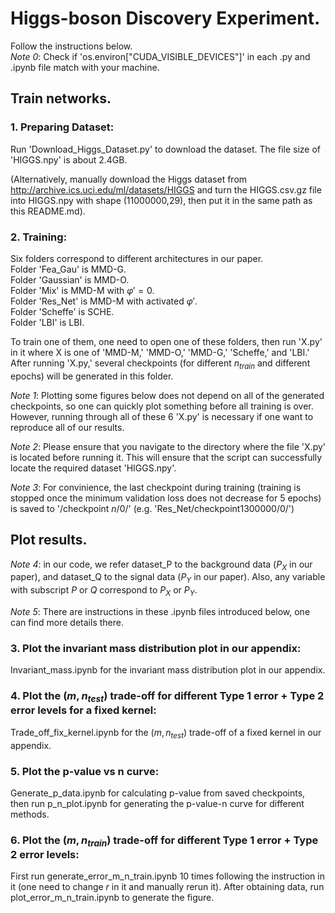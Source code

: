 # Higgs-boson Discovery Experiment.
Follow the instructions below.  
*Note 0*: Check if 'os.environ["CUDA_VISIBLE_DEVICES"]' in each .py and .ipynb file match with your machine.
## Train networks.
### 1. Preparing Dataset:
Run 'Download_Higgs_Dataset.py' to download the dataset.  The file size of 'HIGGS.npy' is about 2.4GB. 

(Alternatively, manually download the Higgs dataset from http://archive.ics.uci.edu/ml/datasets/HIGGS and turn the HIGGS.csv.gz file into HIGGS.npy with shape (11000000,29), then put it in the same path as this README.md).  
### 2. Training:  
Six folders correspond to different architectures in our paper.  
Folder 'Fea_Gau' is MMD-G.  
Folder 'Gaussian' is MMD-O.  
Folder 'Mix' is MMD-M with $\varphi'=0$.  
Folder 'Res_Net' is MMD-M with activated $\varphi'$.    
Folder 'Scheffe' is SCHE.  
Folder 'LBI' is LBI.    

To train one of them, one need to open one of these folders, then run 'X.py' in it where X is one of 'MMD-M,' 'MMD-O,' 'MMD-G,' 'Scheffe,' and 'LBI.' After running 'X.py,' several checkpoints (for different $n_{train}$ and different epochs) will be generated in this folder. 

*Note 1*: Plotting some figures below does not depend on all of the generated checkpoints, so one can quickly plot something before all training is over. However, running through all of these 6 'X.py' is necessary if one want to reproduce all of our results. 

*Note 2*: Please ensure that you navigate to the directory where the file 'X.py' is located before running it. This will ensure that the script can successfully locate the required dataset 'HIGGS.npy'.

*Note 3*: For convinience, the last checkpoint during training (training is stopped once the minimum validation loss does not decrease for 5 epochs) is saved to '/checkpoint $n$/0/' (e.g. 'Res_Net/checkpoint1300000/0/')
## Plot results.
*Note 4*: in our code, we refer dataset_P to the background data ($P_X$ in our paper), and dataset_Q to the signal data ($P_Y$ in our paper). Also, any variable with subscript $P$ or $Q$ correspond to $P_X$ or $P_Y$.

*Note 5*: There are instructions in these .ipynb files introduced below, one can find more details there.

### 3. Plot the invariant mass distribution plot in our appendix:
Invariant_mass.ipynb for the invariant mass distribution plot in our appendix.
### 4. Plot the $(m,n_{test})$ trade-off for different Type 1 error + Type 2 error levels for a fixed kernel:
Trade_off_fix_kernel.ipynb for the $(m,n_{test})$ trade-off of a fixed kernel in our appendix.
### 5. Plot the p-value vs n curve: 
Generate_p_data.ipynb for calculating p-value from saved checkpoints, then run p_n_plot.ipynb for generating the p-value-n curve for different methods.  
### 6. Plot the $(m,n_{train})$ trade-off for different Type 1 error + Type 2 error levels:
First run generate_error_m_n_train.ipynb 10 times following the instruction in it (one need to change $r$ in it and manually rerun it). After obtaining data, run plot_error_m_n_train.ipynb to generate the figure.

